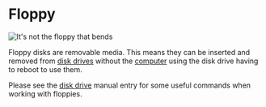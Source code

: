 # Floppy
![It's not the floppy that bends](item:better_cc:floppy)

Floppy disks are removable media. This means they can be inserted and removed from [disk drives](../block/disk_drive.md) without the [computer](../block/disk_drive.md) using the disk drive having to reboot to use them.

Please see the [disk drive](../block/disk_drive.md) manual entry for some useful commands when working with floppies.

